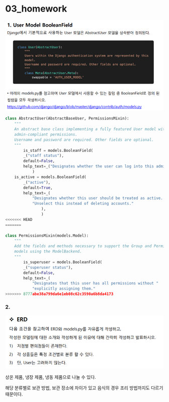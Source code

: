 # 03_homework

![Untitled](03_homework%208176e4552bbf4af6b21199b8d90cf8b0/Untitled.png)

```python
class AbstractUser(AbstractBaseUser, PermissionsMixin):
    """
    An abstract base class implementing a fully featured User model with
    admin-compliant permissions.
    Username and password are required. Other fields are optional.
    """
		is_staff = models.BooleanField(
        _("staff status"),
        default=False,
        help_text=_("Designates whether the user can log into this admin site."),
		    )
    is_active = models.BooleanField(
        _("active"),
        default=True,
        help_text=_(
            "Designates whether this user should be treated as active. "
            "Unselect this instead of deleting accounts."
		        ),
				)
<<<<<<< HEAD
=======

class PermissionsMixin(models.Model):
    """
    Add the fields and methods necessary to support the Group and Permission
    models using the ModelBackend.
    """
		is_superuser = models.BooleanField(
        _("superuser status"),
        default=False,
        help_text=_(
            "Designates that this user has all permissions without "
            "explicitly assigning them."
>>>>>>> 8777abe38a799da6e1eb08c62c3590a6b8da4173
```

### 2.

![Untitled](03_homework%208176e4552bbf4af6b21199b8d90cf8b0/Untitled%201.png)

상온 제품, 냉장 제품, 냉동 제품으로 나눌 수 있다.

해당 분류별로 보관 방법, 보관 장소에 차이가 있고 음식의 경우 조리 방법까지도 다르기 때문이다.